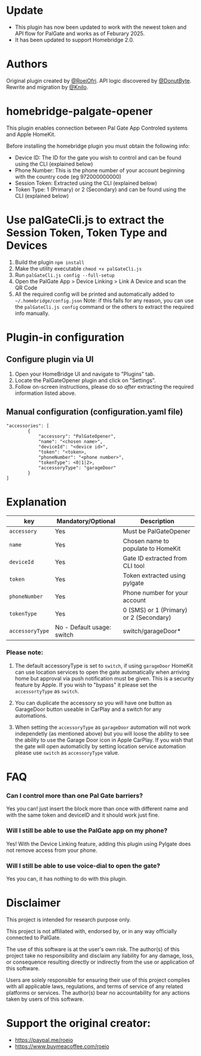 # Update #
- This plugin has now been updated to work with the newest token and API flow for PalGate and works as of Feburary 2025.
- It has been updated to support Homebridge 2.0.

# Authors

Original plugin created by [@RoeiOfri](https://github.com/RoeiOfri).
API logic discovered by [@DonutByte](https://github.com/DonutByte).
Rewrite and migration by [@Knilo](https://github.com/Knilo).

# homebridge-palgate-opener
This plugin enables connection between Pal Gate App Controled systems and Apple HomeKit.

Before installing the homebridge plugin you must obtain the following info:
- Device ID: The ID for the gate you wish to control and can be found using the CLI (explained below)
- Phone Number: This is the phone number of your account beginning with the country code (eg 972000000000)
- Session Token: Extracted using the CLI (explained below)
- Token Type: 1 (Primary) or 2 (Secondary) and can be found using the CLI (explained below)

# Use palGateCli.js to extract the Session Token, Token Type and Devices

1. Build the plugin `npm install`
2. Make the utility executable `chmod +x palGateCli.js`
3. Run `palGateCli.js config --full-setup`
4. Open the PalGate App > Device Linking > Link A Device and scan the QR Code
5. All the required config will be printed and automatically added to `~/.homebridge/config.json`
Note: if this fails for any reason, you can use the `palGateCli.js config` command or the others to extract the required info manually.

# Plugin-in configuration

## Configure plugin via UI
1. Open your HomeBridge UI and navigate to "Plugins" tab.
2. Locate the PalGateOpener plugin and click on "Settings".
3. Follow on-screen instructions, please do so *after* extracting the required information listed above.

## Manual configuration (configuration.yaml file)
```
"accessories": [
        {
            "accessory": "PalGateOpener",
            "name": "<chosen name>",
            "deviceId": "<device id>",
            "token": "<token>,
            "phoneNumber": "<phone number>",
            "tokenType": <0|1|2>,
            "accessoryType": "garageDoor"
        }
]
```
# Explanation
| key | Mandatory/Optional |Description |
| --- | --- | --- |
| `accessory` | Yes |Must be PalGateOpener |
| `name` |Yes |Chosen name to populate to HomeKit |
| `deviceId`|Yes | Gate ID extracted from CLI tool |
| `token` |Yes| Token extracted using pylgate |
| `phoneNumber` |Yes| Phone number for your account |
| `tokenType` |Yes| 0 (SMS) or 1 (Primary) or 2 (Secondary) |
| `accessoryType`|No - Default usage: switch | switch/garageDoor* |

### Please note:
1. The default accessoryType is set to `switch`, if using `garageDoor` HomeKit can use location services to open the gate
automatically when arriving home but approval via push notification must be given. This is a security feature by Apple. If you wish to "bypass" it please set the `accessortyType` as `switch`.
2. You can duplicate the accessory so you will have one button as GarageDoor button useable in CarPlay and a switch for any automations.

2. When setting the `accessoryType` as `garageDoor` automation will not work independetly (as mentioned above) but you will loose the ability
to see the ability to use the Garage Door icon in Apple CarPlay.
If you wish that the gate will open automaticlly by setting location service automation please use `switch` as `accessoryType` value.


# FAQ
### Can I control more than one Pal Gate barriers?
Yes you can! just insert the block more than once with different name and with the same token and deviceID and it should work just fine.
### Will I still be able to use the PalGate app on my phone?
Yes! With the Device Linking feature, adding this plugin using Pylgate does not remove access from your phone.
### Will I still be able to use voice-dial to open the gate?
Yes you can, it has nothing to do with this plugin.

# Disclaimer
This project is intended for research purpose only.

This project is not affiliated with, endorsed by, or in any way officially connected to PalGate.

The use of this software is at the user's own risk. The author(s) of this project take no responsibility and disclaim any liability for any damage, loss, or consequence resulting directly or indirectly from the use or application of this software.

Users are solely responsible for ensuring their use of this project complies with all applicable laws, regulations, and terms of service of any related platforms or services. The author(s) bear no accountability for any actions taken by users of this software.

# Support the original creator:
- https://paypal.me/roeio
- https://www.buymeacoffee.com/roeio
